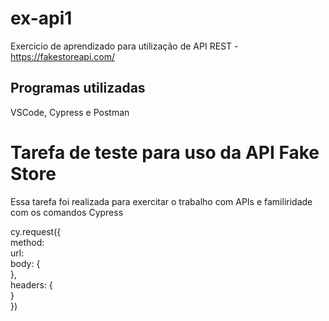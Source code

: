 # ex-api1
Exercicio de aprendizado para utilização de API REST - https://fakestoreapi.com/

##  Programas utilizadas
VSCode, Cypress e Postman 

# Tarefa de teste para uso da API Fake Store 
Essa tarefa foi realizada para exercitar o trabalho com APIs e familiridade com os comandos Cypress 

 cy.request({ <br />
        method:  <br />
        url:  <br />
        body: { <br />
        }, <br />
        headers: { <br />
        } <br />
 }) <br />
